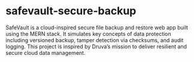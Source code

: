 # safevault-secure-backup
SafeVault is a cloud-inspired secure file backup and restore web app built using the MERN stack. It simulates key concepts of data protection including versioned backup, tamper detection via checksums, and audit logging. This project is inspired by Druva’s mission to deliver resilient and secure cloud data management.
